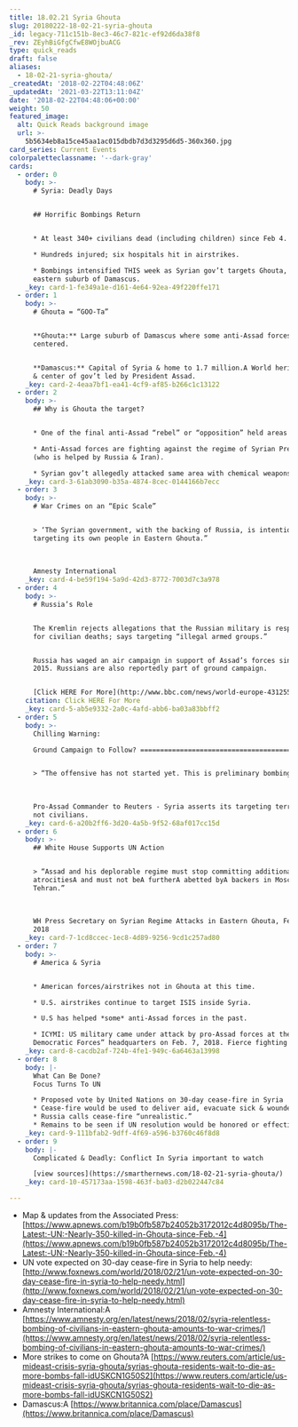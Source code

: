 ```yaml
---
title: 18.02.21 Syria Ghouta
slug: 20180222-18-02-21-syria-ghouta
_id: legacy-711c151b-8ec3-46c7-821c-ef92d6da38f8
_rev: ZEyhBiGfgCfwE8WOjbuACG
type: quick_reads
draft: false
aliases:
  - 18-02-21-syria-ghouta/
_createdAt: '2018-02-22T04:48:06Z'
_updatedAt: '2021-03-22T13:11:04Z'
date: '2018-02-22T04:48:06+00:00'
weight: 50
featured_image:
  alt: Quick Reads background image
  url: >-
    5b5634eb8a15ce45aa1ac015dbdb7d3d3295d6d5-360x360.jpg
card_series: Current Events
colorpaletteclassname: '--dark-gray'
cards:
  - order: 0
    body: >-
      # Syria: Deadly Days


      ## Horrific Bombings Return


      * At least 340+ civilians dead (including children) since Feb 4.

      * Hundreds injured; six hospitals hit in airstrikes.

      * Bombings intensified THIS week as Syrian gov’t targets Ghouta, an
      eastern suburb of Damascus.
    _key: card-1-fe349a1e-d161-4e64-92ea-49f220ffe171
  - order: 1
    body: >-
      # Ghouta = “GOO-Ta”


      **Ghouta:** Large suburb of Damascus where some anti-Assad forces are
      centered.


      **Damascus:** Capital of Syria & home to 1.7 million.A World heritage site
      & center of gov’t led by President Assad.
    _key: card-2-4eaa7bf1-ea41-4cf9-af85-b266c1c13122
  - order: 2
    body: >-
      ## Why is Ghouta the target?


      * One of the final anti-Assad “rebel” or “opposition” held areas in Syria.

      * Anti-Assad forces are fighting against the regime of Syrian Pres. Assad
      (who is helped by Russia & Iran).

      * Syrian gov’t allegedly attacked same area with chemical weapons in 2013.
    _key: card-3-61ab3090-b35a-4874-8cec-0144166b7ecc
  - order: 3
    body: >-
      # War Crimes on an “Epic Scale”


      > ‘The Syrian government, with the backing of Russia, is intentionally
      targeting its own people in Eastern Ghouta.”  
        
        
        
      Amnesty International
    _key: card-4-be59f194-5a9d-42d3-8772-7003d7c3a978
  - order: 4
    body: >-
      # Russia’s Role


      The Kremlin rejects allegations that the Russian military is responsible
      for civilian deaths; says targeting “illegal armed groups.”


      Russia has waged an air campaign in support of Assad’s forces since Sept.
      2015. Russians are also reportedly part of ground campaign.


      [Click HERE For More](http://www.bbc.com/news/world-europe-43125506)
    citation: Click HERE For More
    _key: card-5-ab5e9332-2a0c-4afd-abb6-ba03a83bbff2
  - order: 5
    body: >-
      Chilling Warning:  

      Ground Campaign to Follow? ==============================================


      > “The offensive has not started yet. This is preliminary bombing.”  
        
        
        
      Pro-Assad Commander to Reuters - Syria asserts its targeting terrorists
      not civilians.
    _key: card-6-a20b2ff6-3d20-4a5b-9f52-68af017cc15d
  - order: 6
    body: >-
      ## White House Supports UN Action


      > “Assad and his deplorable regime must stop committing additional
      atrocitiesA and must not beA furtherA abetted byA backers in Moscow and
      Tehran.”  
        
        
        
      WH Press Secretary on Syrian Regime Attacks in Eastern Ghouta, Feb 21,
      2018
    _key: card-7-1cd8ccec-1ec8-4d89-9256-9cd1c257ad80
  - order: 7
    body: >-
      # America & Syria


      * American forces/airstrikes not in Ghouta at this time.

      * U.S. airstrikes continue to target ISIS inside Syria.

      * U.S has helped *some* anti-Assad forces in the past.

      * ICYMI: US military came under attack by pro-Assad forces at the “Syrian
      Democratic Forces” headquarters on Feb. 7, 2018. Fierce fighting followed.
    _key: card-8-cacdb2af-724b-4fe1-949c-6a6463a13998
  - order: 8
    body: |-
      What Can Be Done?  
      Focus Turns To UN

      * Proposed vote by United Nations on 30-day cease-fire in Syria
      * Cease-fire would be used to deliver aid, evacuate sick & wounded
      * Russia calls cease-fire “unrealistic.”
      * Remains to be seen if UN resolution would be honored or effective.
    _key: card-9-111bfab2-9dff-4f69-a596-b3760c46f8d8
  - order: 9
    body: |-
      Complicated & Deadly: Conflict In Syria important to watch

      [view sources](https://smarthernews.com/18-02-21-syria-ghouta/)
    _key: card-10-457173aa-1598-463f-ba03-d2b022447c84

---
```

* Map & updates from the Associated Press:  
[https://www.apnews.com/b19b0fb587b24052b3172012c4d8095b/The-Latest:-UN:-Nearly-350-killed-in-Ghouta-since-Feb.-4](https://www.apnews.com/b19b0fb587b24052b3172012c4d8095b/The-Latest:-UN:-Nearly-350-killed-in-Ghouta-since-Feb.-4)
* UN vote expected on 30-day cease-fire in Syria to help needy: [http://www.foxnews.com/world/2018/02/21/un-vote-expected-on-30-day-cease-fire-in-syria-to-help-needy.html](http://www.foxnews.com/world/2018/02/21/un-vote-expected-on-30-day-cease-fire-in-syria-to-help-needy.html)
* Amnesty International:A [https://www.amnesty.org/en/latest/news/2018/02/syria-relentless-bombing-of-civilians-in-eastern-ghouta-amounts-to-war-crimes/](https://www.amnesty.org/en/latest/news/2018/02/syria-relentless-bombing-of-civilians-in-eastern-ghouta-amounts-to-war-crimes/)
* More strikes to come on Ghouta?A [https://www.reuters.com/article/us-mideast-crisis-syria-ghouta/syrias-ghouta-residents-wait-to-die-as-more-bombs-fall-idUSKCN1G50S2](https://www.reuters.com/article/us-mideast-crisis-syria-ghouta/syrias-ghouta-residents-wait-to-die-as-more-bombs-fall-idUSKCN1G50S2)
* Damascus:A [https://www.britannica.com/place/Damascus](https://www.britannica.com/place/Damascus)